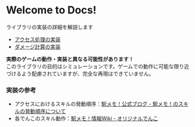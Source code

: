 # Welcome to Docs!

ライブラリの実装の詳細を解説します

- [アクセス処理の実装](./access.md)
- [ダメージ計算の実装](./damage.md)

**実際のゲームの動作・実装と異なる可能性があります！**  
このライブラリの目的はシミュレーションです。ゲームでの動作に可能な限り近づけるよう配慮されていますが、完全な再現はできていません。

### 実装の参考

- アクセスにおけるスキルの発動順序：[駅メモ！公式ブログ - 駅メモ！のスキルの発動順序について](https://blog.ekimemo.com/post/179166914454/%E9%A7%85%E3%83%A1%E3%83%A2%E3%81%AE%E3%82%B9%E3%82%AD%E3%83%AB%E3%81%AE%E7%99%BA%E5%8B%95%E9%A0%86%E5%BA%8F%E3%81%AB%E3%81%A4%E3%81%84%E3%81%A6)
- 各でんこのスキル動作：[駅メモ！情報Wiki - オリジナルでんこ](https://ek1mem0.wiki.fc2.com/wiki/%E9%A1%94%E7%94%BB%E5%83%8F%E3%83%BB%E3%82%BF%E3%82%A4%E3%83%97%E3%83%BB%E5%B1%9E%E6%80%A7%E3%83%BB%E8%89%B2%E3%83%BB%E3%82%B9%E3%82%AD%E3%83%AB%E5%90%8D%2F%E3%82%AA%E3%83%AA%E3%82%B8%E3%83%8A%E3%83%AB%E3%81%A7%E3%82%93%E3%81%93)

